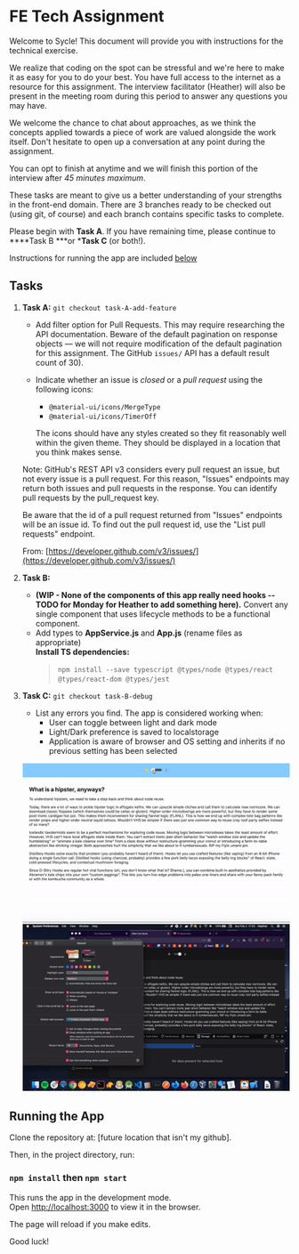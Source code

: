 # FE Tech Assignment

Welcome to Sycle! This document will provide you with instructions for the technical exercise.

We realize that coding on the spot can be stressful and we're here to make it as easy for you to do your best. You have full access to the internet as a resource for this assignment. The interview facilitator (Heather) will also be present in the meeting room during this period to answer any questions you may have.

We welcome the chance to chat about approaches, as we think the concepts applied towards a piece of work are valued alongside the work itself. Don't hesitate to open up a conversation at any point during the assignment.

You can opt to finish at anytime and we will finish this portion of the interview after _45 minutes maximum_.

These tasks are meant to give us a better understanding of your strengths in the front-end domain. There are 3 branches ready to be checked out (using git, of course) and each branch contains specific tasks to complete.

Please begin with **Task A**. If you have remaining time, please continue to ****Task B ***or ***Task C** (or both!).

Instructions for running the app are included [below](#running-the-app)

## Tasks

1. **Task A:** `git checkout task-A-add-feature`
    - Add filter option for Pull Requests. This may require researching the API documentation. Beware of the default pagination on response objects — we will not require modification of the default pagination for this assignment. The GitHub `issues/` API has a default result count of 30).
    - Indicate whether an issue is *closed* or a *pull request* using the following icons:
        - `@material-ui/icons/MergeType`
        - `@material-ui/icons/TimerOff`

        The icons should have any styles created so they fit reasonably well within the given theme. They should be displayed in a location that you think makes sense.

    Note: GitHub's REST API v3 considers every pull request an issue, but not every issue is a pull request. For this reason, "Issues" endpoints may return both issues and pull requests in the response. You can identify pull requests by the pull_request key.

    Be aware that the id of a pull request returned from "Issues" endpoints will be an issue id. To find out the pull request id, use the "List pull requests" endpoint.

    From: [https://developer.github.com/v3/issues/](https://developer.github.com/v3/issues/)

2. **Task B:**
    - **(WIP - None of the components of this app really need hooks -- TODO for Monday for Heather to add something here).** Convert any single component that uses lifecycle methods to be a functional component.
    - Add types to **AppService.js**  and **App.js** (rename files as appropriate)</br>
        **Install TS dependencies:**
        >  `npm install --save typescript @types/node @types/react @types/react-dom @types/jest`

3. **Task C:** `git checkout task-B-debug`
    - List any errors you find. The app is considered working when:
        * User can toggle between light and dark mode
        * Light/Dark preference is saved to localstorage
        * Application is aware of browser and OS setting and inherits if no previous setting has been selected

    ![working version](./public/task-b-goal.gif)
    ![OS-aware](./public/task-b-inherits-OS-settings.gif)

## Running the App

Clone the repository at: [future location that isn't my github].

Then, in the project directory, run:

### `npm install` then `npm start`

This runs the app in the development mode.<br />
Open [http://localhost:3000](http://localhost:3000) to view it in the browser.

The page will reload if you make edits.<br />

Good luck!